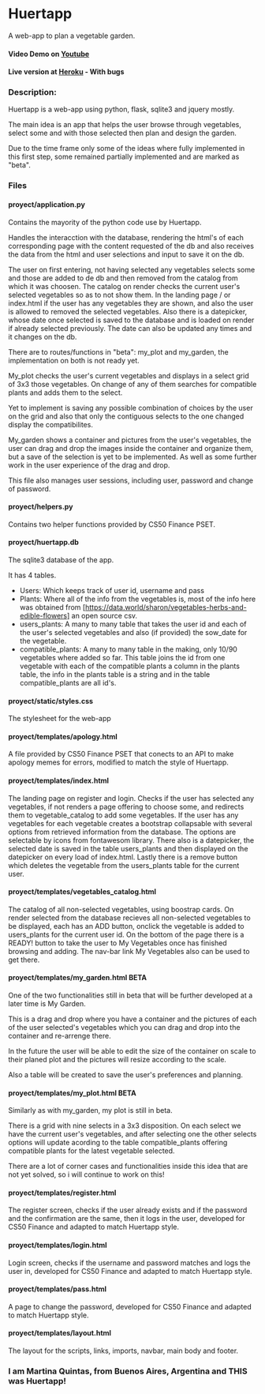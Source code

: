 # Huertapp
A web-app to plan a vegetable garden.

#### Video Demo on [Youtube](https://youtu.be/yz1h42X94P0)
#### Live version at [Heroku](https://myhuerta-app.herokuapp.com/) - With bugs 

### Description:
Huertapp is a web-app using python, flask, sqlite3 and jquery mostly.

The main idea is an app that helps the user browse through vegetables, select some and with those selected then plan and design the garden.

Due to the time frame only some of the ideas where fully implemented in this first step, some remained partially implemented and are marked as "beta".

### Files

#### proyect/application.py
 Contains the mayority of the python code use by Huertapp.

 Handles the interacction with the database, rendering the html's of each corresponding page with the content requested of the db and also receives the data from the html and user selections and input to save it on the db.

  The user on first entering, not having selected any vegetables selects some and those are added to de db and then removed from the catalog from which it was choosen. The catalog on render checks the current user's selected vegetables so as to not show them. In the landing page / or index.html if the user has any vegetables they are shown, and also the user is allowed to removed the selected vegetables. Also there is a datepicker, whose date once selected is saved to the database and is loaded on render if already selected previously. The date can also be updated any times and it changes on the db.

  There are to routes/functions in "beta": my_plot and my_garden, the implementation on both is not ready yet.

  My_plot checks the user's current vegetables and displays in a select grid of 3x3 those vegetables. On change of any of them searches for compatible plants and adds them to the select.

  Yet to implement is saving any possible combination of choices by the user on the grid and also that only the contiguous selects to the one changed display the compatibilites.

  My_garden shows a container and pictures from the user's vegetables, the user can drag and drop the images inside the container and organize them, but a save of the selection is yet to be implemented. As well as some further work in the user experience of the drag and drop.

 This file also manages user sessions, including user, password and change of password.

#### proyect/helpers.py
  Contains two helper functions provided by CS50 Finance PSET.

#### proyect/huertapp.db
  The sqlite3 database of the app.

  It has 4 tables.
- Users: Which keeps track of user id, username and pass
- Plants: Where all of the info from the vegetables is, most of the info here was obtained from [https://data.world/sharon/vegetables-herbs-and-edible-flowers] an open source csv.
- users_plants: A many to many table that takes the user id and each of the user's selected vegetables and also (if provided) the sow_date for the vegetable.
- compatible_plants: A many to many table in the making, only 10/90 vegetables where added so far. This table joins the id from one vegetable with each of the compatible plants a column in the plants table, the info in the plants table is a string and in the table compatible_plants are all id's.

#### proyect/static/styles.css
  The stylesheet for the web-app

 #### proyect/templates/apology.html
 A file provided by CS50 Finance PSET that conects to an API to make apology memes for errors, modified to match the style of Huertapp.

 #### proyect/templates/index.html
 The landing page on register and login.
 Checks if the user has selected any vegetables, if not renders a page offering to choose some, and redirects them to vegetable_catalog to add some vegetables.
 If the user has any vegetables for each vegetable creates a bootstrap collapsable with several options from retrieved information from the database. The options are selectable by icons from fontawesom library. There also is a datepicker, the selected date is saved in the table users_plants and then displayed on the datepicker on every load of index.html. Lastly there is a remove button which deletes the vegetable from the users_plants table for the current user.

 #### proyect/templates/vegetables_catalog.html
 The catalog of all non-selected vegetables, using boostrap cards.
 On render selected from the database recieves all non-selected vegetables to be displayed, each has an ADD button, onclick the vegetable is added to users_plants for the current user id. On the bottom of the page there is a READY! button to take the user to My Vegetables once has finished browsing and adding. The nav-bar link My Vegetables also can be used to get there.

 #### proyect/templates/my_garden.html  BETA
 One of the two functionalities still in beta that will be further developed at a later time is My Garden.

 This is a drag and drop where you have a container and the pictures of each of the user selected's vegetables which you can drag and drop into the container and re-arrenge there.

 In the future the user will be able to edit the size of the container on scale to their planed plot and the pictures will resize according to the scale.

 Also a table will be created to save the user's preferences and planning.

 #### proyect/templates/my_plot.html  BETA
 Similarly as with my_garden, my plot is still in beta.

 There is a grid with nine selects in a 3x3 disposition. On each select we have the current user's vegetables, and after selecting one the other selects options will update acording to the table compatible_plants offering compatible plants for the latest vegetable selected.

 There are a lot of corner cases and functionalities inside this idea that are not yet solved, so i will continue to work on this!

 #### proyect/templates/register.html
The register screen, checks if the user already exists and if the password and the confirmation are the same, then it logs in the user, developed for CS50 Finance and adapted to match Huertapp style.

 #### proyect/templates/login.html
 Login screen, checks if the username and password matches and logs the user in, developed for CS50 Finance and adapted to match Huertapp style.

 #### proyect/templates/pass.html
 A page to change the password, developed for CS50 Finance and adapted to match Huertapp style.

 #### proyect/templates/layout.html
The layout for the scripts, links, imports, navbar, main body and footer.

### I am Martina Quintas, from Buenos Aires, Argentina and THIS was Huertapp!
